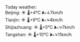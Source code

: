 Today weather:  
Beijing: ☀️   🌡️+4°C 🌬️↓7km/h  
Tianjin: ☀️   🌡️+9°C 🌬️↘4km/h  
Shijiazhuang: ☀️   🌡️+5°C 🌬️↘7km/h  
Tangshan: ☀️   🌡️+10°C 🌬️↘11km/h  
